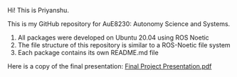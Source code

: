Hi! This is Priyanshu. 

This is my GitHub repository for AuE8230: Autonomy Science and Systems. 

1. All packages were developed on Ubuntu 20.04 using ROS Noetic
2. The file structure of this repository is similar to a ROS-Noetic file system
3. Each package contains its own README.md file

Here is a copy of the final presentation:
[Final Project Presentation.pdf](https://github.com/priyanshurawat1509/AuE8230Spring22_PriyanshuRawat/files/12745396/Final.Project.Presentation.pdf)

